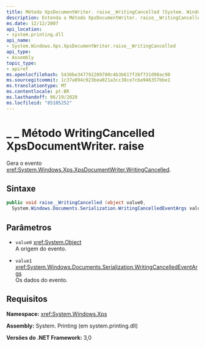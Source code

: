 ```yaml
---
title: Método XpsDocumentWriter. raise__WritingCancelled (System. Windows. XPS)
description: Entenda o Método XpsDocumentWriter. raise__WritingCancelled, que gera o evento WritingCancelled para um documento XPS (XML Paper Specification) no .NET.
ms.date: 12/12/2007
api_location:
- system.printing.dll
api_name:
- System.Windows.Xps.XpsDocumentWriter.raise__WritingCancelled
api_type:
- Assembly
topic_type:
- apiref
ms.openlocfilehash: 5436be347792209780c4b3b617f26f731d98ac90
ms.sourcegitcommit: 1c37a894c923bea021a3cc38ce7cba946357bbe1
ms.translationtype: MT
ms.contentlocale: pt-BR
ms.lasthandoff: 06/19/2020
ms.locfileid: "85105252"
---
```

# <a name="xpsdocumentwriterraise__writingcancelled-method"></a>\_ \_ Método WritingCancelled XpsDocumentWriter. raise

Gera o evento <xref:System.Windows.Xps.XpsDocumentWriter.WritingCancelled>.

## <a name="syntax"></a>Sintaxe

```csharp
public void raise__WritingCancelled (object value0,
  System.Windows.Documents.Serialization.WritingCancelledEventArgs value1);
```

## <a name="parameters"></a>Parâmetros

- `value0` <xref:System.Object>  
  A origem do evento.

- `value1` <xref:System.Windows.Documents.Serialization.WritingCancelledEventArgs>  
  Os dados do evento.

## <a name="requirements"></a>Requisitos

**Namespace:** <xref:System.Windows.Xps>

**Assembly:** System. Printing (em system.printing.dll)

**Versões do .NET Framework:** 3,0
